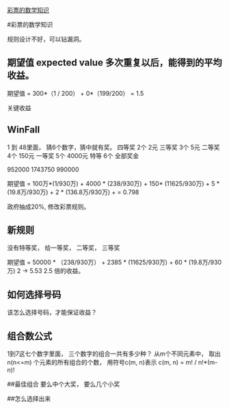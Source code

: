 [彩票的数学知识](http://www.ruanyifeng.com/blog/2018/04/lottery-mathematics.html)

#彩票的数学知识

规则设计不好，可以钻漏洞。

## 期望值 expected value 多次重复以后，能得到的平均收益。

期望值 = 300*（1 / 200） + 0*（199/200） = 1.5

关键收益

## WinFall   
1 到 48里面， 猜6个数字，猜中就有奖。
四等奖    2个     2元
三等奖    3个     5元
二等奖    4个     150元
一等奖    5个     4000元
特等      6个     全部奖金

952000    1743750   990000  

期望值 = 
  100万*(1/930万) +
  4000 * (238/930万) +
  150* (11625/930万) +
  5 * (19.8万/930万) +
  2 * (136.8万/930万) +
= 0.798

政府抽成20%, 修改彩票规则。

## 新规则
没有特等奖， 给一等奖， 二等奖， 三等奖

期望值 = 
  50000 * （238/930万） +
  2385 * (11625/930万) + 
  60 * (19.8万/930万)
2 -> 5.53 2.5 倍的收益。

## 如何选择号码
该怎么选择号码，才能保证收益？

## 组合数公式
1到7这七个数字里面， 三个数字的组合一共有多少种？
从m个不同元素中， 取出n(n<=m) 个元素的所有组合的个数， 用符号c(m, n)表示
c(m, n) = m! / n!*(m-n)!

##最佳组合
要么中个大奖， 要么几个小奖

##怎么选择出来


